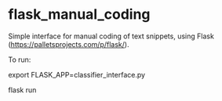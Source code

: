 # flask_manual_coding
Simple interface for manual coding of text snippets, using Flask (https://palletsprojects.com/p/flask/).

To run:

export FLASK_APP=classifier_interface.py

flask run

